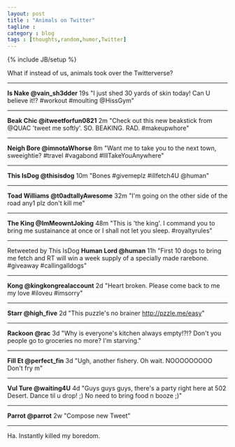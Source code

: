 ```yaml
---
layout: post
title : "Animals on Twitter"
tagline : 
category : blog
tags : [thoughts,random,humor,Twitter]
---
```

{% include JB/setup %}

What if instead of us, animals took over the Twitterverse?

<hr>

**Is Nake @vain_sh3dder** 19s
"I just shed 30 yards of skin today! Can U believe it!? #workout #moulting @HissGym" 

<hr>

**Beak Chic @itweetforfun0821** 2m
"Check out this new beakstick from @QUAC 'tweet me softly'. SO. BEAKING. RAD. #makeupwhore"

<hr>

**Neigh Bore @imnotaWhorse** 8m
"Want me to take you to the next town, sweeightie? #travel #vagabond #IllTakeYouAnywhere"

<hr>

**This IsDog @thisisdog** 10m
"Bones #givemeplz #illfetch4U @human"

<hr>

**Toad Williams @t0adtallyAwesome** 32m
"I'm going on the other side of the road any1 plz don't kill me"

<hr>

**The King @ImMeowntJoking** 48m
"This is 'the king'. I command you to bring me sustainance at once or I shall not let you sleep. #royaltyrules"

<hr>

Retweeted by This IsDog
**Human Lord @human** 11h
"First 10 dogs to bring me fetch and RT will win a week supply of a specially made rarebone. #giveaway #callingalldogs"

<hr>

**Kong @kingkongrealaccount** 2d
"Heart broken. Please come back to me my love #iloveu #imsorry"

<hr>

**Starr @high_five** 2d
"This puzzle's no brainer http://pzzle.me/easy"

<hr>

**Rackoon @rac** 3d
"Why is everyone's kitchen always empty!?!? Don't you people go to groceries no more? I'm starving."

<hr>

**Fill Et @perfect_fin** 3d
"Ugh, another fishery. Oh wait. NOOOOOOOOO Don't fry m"

<hr>

**Vul Ture @waiting4U** 4d
"Guys guys guys, there's a party right here at 502 Desert. Dance til u drop! ;) No need to bring food n booze ;)"

<hr>

**Parrot @parrot** 2w 
"Compose new Tweet"

<hr>

Ha. Instantly killed my boredom.
